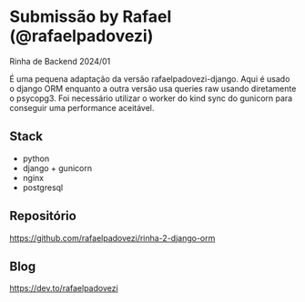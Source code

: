 # Submissão by Rafael (@rafaelpadovezi)

Rinha de Backend 2024/01

É uma pequena adaptação da versão rafaelpadovezi-django. Aqui é usado o django ORM enquanto a outra versão usa queries raw usando diretamente o psycopg3. Foi necessário utilizar o worker do kind sync do gunicorn para conseguir uma performance aceitável.

## Stack

- python
- django + gunicorn
- nginx
- postgresql

## Repositório

https://github.com/rafaelpadovezi/rinha-2-django-orm

## Blog

https://dev.to/rafaelpadovezi